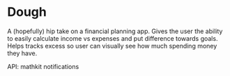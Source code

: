 # Dough

A (hopefully) hip take on a financial planning app.
Gives the user the ability to easily calculate income vs expenses and put difference towards goals. Helps tracks excess so user can visually see how much
spending money they have. 

API:
  mathkit
  notifications
